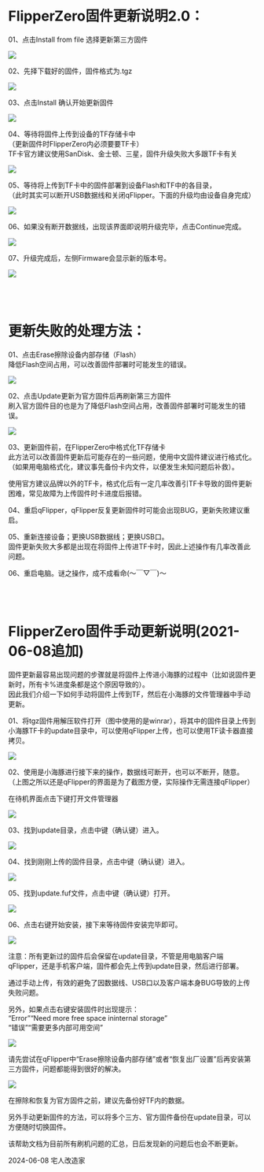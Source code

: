 # FlipperZero固件更新说明2.0：

01、点击Install from file 选择更新第三方固件

<img src="assets/pic01.png">

02、先择下载好的固件，固件格式为.tgz

<img src="assets/pic02.png">

03、点击Install 确认开始更新固件

<img src="assets/pic03.png">

04、等待将固件上传到设备的TF存储卡中<br>
（更新固件时FlipperZero内必须要要TF卡）<br>
TF卡官方建议使用SanDisk、金士顿、三星，固件升级失败大多跟TF卡有关

<img src="assets/pic04.png">

05、等待将上传到TF卡中的固件部署到设备Flash和TF中的各目录，<br>
（此时其实可以断开USB数据线和关闭qFlipper。下面的升级均由设备自身完成）

<img src="assets/pic05.png">

06、如果没有断开数据线，出现该界面即说明升级完毕，点击Continue完成。

<img src="assets/pic06.png">


07、升级完成后，左侧Firmware会显示新的版本号。

<img src="assets/pic07.png">

<br><br>

# 更新失败的处理方法：

01、点击Erase擦除设备内部存储（Flash）<br>
降低Flash空间占用，可以改善固件部署时可能发生的错误。

<img src="assets/pic08.png">

02、点击Update更新为官方固件后再刷新第三方固件<br>
刷入官方固件目的也是为了降低Flash空间占用，改善固件部署时可能发生的错误。

<img src="assets/pic09.png">

03、更新固件前，在FlipperZero中格式化TF存储卡<br>
此方法可以改善固件更新后可能存在的一些问题，使用中文固件建议进行格式化。<br>
（如果用电脑格式化，建议事先备份卡内文件，以便发生未知问题后补救）。

使用官方建议品牌以外的TF卡，格式化后有一定几率改善引TF卡导致的固件更新困难，常见故障为上传固件时卡进度后报错。

04、重启qFlipper，qFlipper反复更新固件时可能会出现BUG，更新失败建议重启。

05、重新连接设备；更换USB数据线；更换USB口。<br>
固件更新失败大多都是出现在将固件上传进TF卡时，因此上述操作有几率改善此问题。

06、重启电脑。谜之操作，成不成看命(～￣▽￣)～

<br><br>

# FlipperZero固件手动更新说明(2021-06-08追加)

固件更新最容易出现问题的步骤就是将固件上传进小海豚的过程中（比如说固件更新时，所有卡%进度条都是这个原因导致的）。<br>
因此我们介绍一下如何手动将固件上传到TF，然后在小海豚的文件管理器中手动更新。


01、将tgz固件用解压软件打开（图中使用的是winrar），将其中的固件目录上传到小海豚TF卡的update目录中，可以使用qFlipper上传，也可以使用TF读卡器直接拷贝。

<img src="assets/pic10.png">

02、使用是小海豚进行接下来的操作，数据线可断开，也可以不断开，随意。<br>
（上图之所以还是qFlipper的界面是为了截图方便，实际操作无需连接qFlipper）

在待机界面点击下键打开文件管理器

<img src="assets/pic11.png">


03、找到update目录，点击中键（确认键）进入。

<img src="assets/pic12.png">


04、找到刚刚上传的固件目录，点击中键（确认键）进入。


<img src="assets/pic13.png">


05、找到update.fuf文件，点击中键（确认键）打开。

<img src="assets/pic14.png">


06、点击右键开始安装，接下来等待固件安装完毕即可。

<img src="assets/pic15.png">


注意：所有更新过的固件后会保留在update目录，不管是用电脑客户端qFlipper，还是手机客户端，固件都会先上传到update目录，然后进行部署。

通过手动上传，有效的避免了因数据线、USB口以及客户端本身BUG导致的上传失败问题。

另外，如果点击右键安装固件时出现提示：<br>
“Error”“Need more free space ininternal storage”<br>
“错误”“需要更多内部可用空间”

<img src="assets/pic16.png">

请先尝试在qFlipper中“Erase擦除设备内部存储”或者“恢复出厂设置”后再安装第三方固件，问题都能得到很好的解决。

<img src="assets/pic09.png">

在擦除和恢复为官方固件之前，建议先备份好TF内的数据。

另外手动更新固件的方法，可以将多个三方、官方固件备份在update目录，可以方便随时切换固件。



该帮助文档为目前所有刷机问题的汇总，日后发现新的问题后也会不断更新。


2024-06-08
宅人改造家
